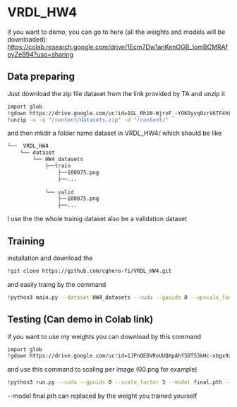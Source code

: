 # VRDL_HW4

if you want to demo, you can go to here (all the weights and models will be downloaded):
https://colab.research.google.com/drive/1Ecm7Dw1anKenOGB_IomBCMRAfpyZe894?usp=sharing

Data preparing
-------------
Just download the zip file dataset from the link provided by TA and unzip it
```bash
import glob
!gdown https://drive.google.com/uc?id=1GL_Rh1N-WjrvF_-YOKOyvq0zrV6TF4hb
!unzip -o -q "/content/datasets.zip" -d "/content/"
```
and then mkdir a folder name dataset in VRDL_HW4/ which should be like
```bash
└──  VRDL_HW4
	└── dataset
	  	└── HW4_datasets
			├──train
				├──100075.png
				├──...
				
			└── valid
				├──100075.png
				├──...
```
I use the the whole trainig dataset also be a validation dataset


Training
-------------

installation and download the 
```bash
!git clone https://github.com/cghero-fi/VRDL_HW4.git
```
and easily traing by the command
```bash
!python3 main.py --dataset HW4_datasets --cuda --gpuids 0 --upscale_factor 3 --crop_size 128 --batch_size 64 --test_batch_size 16 --epochs 200
```
Testing (Can demo in Colab link)
-------------
if you want to use my weights you can download by this command
```bash
import glob
!gdown https://drive.google.com/uc?id=1JPnQEDVRoUUQXpAhf5DT53kHc-xbgx9x
```
and use this command to scaling per image (00.png for example)
```bash
!python3 run.py --cuda --gpuids 0 --scale_factor 3 --model final.pth --input_image /content/testing_lr_images/testing_lr_images/00.png --output_filename output/00_pred.png
```
--model final.pth can replaced by the weight you trained yourself
